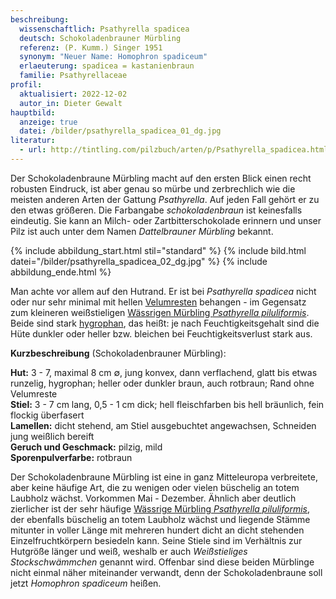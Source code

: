 ```yaml
---
beschreibung:
  wissenschaftlich: Psathyrella spadicea
  deutsch: Schokoladenbrauner Mürbling
  referenz: (P. Kumm.) Singer 1951
  synonym: "Neuer Name: Homophron spadiceum"
  erlaeuterung: spadicea = kastanienbraun
  familie: Psathyrellaceae
profil:
  aktualisiert: 2022-12-02
  autor_in: Dieter Gewalt
hauptbild:
  anzeige: true
  datei: /bilder/psathyrella_spadicea_01_dg.jpg
literatur:
  - url: http://tintling.com/pilzbuch/arten/p/Psathyrella_spadicea.html
---
```

Der Schokoladenbraune Mürbling macht auf den ersten Blick einen recht robusten Eindruck, ist aber genau so mürbe und zerbrechlich wie die meisten anderen Arten der Gattung *Psathyrella*. Auf jeden Fall gehört er zu den etwas größeren. Die Farbangabe *schokoladenbraun* ist keinesfalls eindeutig. Sie kann an Milch- oder Zartbitterschokolade erinnern und unser Pilz ist auch unter dem Namen *Dattelbrauner Mürbling* bekannt.

{% include abbildung_start.html stil="standard" %}
{% include bild.html datei="/bilder/psathyrella_spadicea_02_dg.jpg" %}
{% include abbildung_ende.html %}

Man achte vor allem auf den Hutrand. Er ist bei *Psathyrella spadicea* nicht oder nur sehr minimal mit hellen [Velumresten](Velum "Glossar") behangen - im Gegensatz zum kleineren weißstieligen [Wässrigen Mürbling *Psathyrella piluliformis*](/pilze/psathyrella-piluliformis-wässriger-mürbling). Beide sind stark [hygrophan](hygrophan "Glossar"), das heißt: je nach Feuchtigkeitsgehalt sind die Hüte dunkler oder heller bzw. bleichen bei Feuchtigkeitsverlust stark aus.

**Kurzbeschreibung** (Schokoladenbrauner Mürbling):

**Hut:** 3 - 7, maximal 8 cm ∅, jung konvex, dann verflachend, glatt bis etwas runzelig, hygrophan; heller oder dunkler braun, auch rotbraun; Rand ohne Velumreste\
**Stiel:** 3 - 7 cm lang, 0,5 - 1 cm dick; hell fleischfarben bis hell bräunlich, fein flockig überfasert\
**Lamellen:** dicht stehend, am Stiel ausgebuchtet angewachsen, Schneiden jung weißlich bereift\
**Geruch und Geschmack:** pilzig, mild\
**Sporenpulverfarbe:** rotbraun

Der Schokoladenbraune Mürbling ist eine in ganz Mitteleuropa verbreitete, aber keine häufige Art, die zu wenigen oder vielen büschelig an totem Laubholz wächst. Vorkommen Mai - Dezember. Ähnlich aber deutlich zierlicher ist der sehr häufige [Wässrige Mürbling *Psathyrella piluliformis*](/pilze/psathyrella-piluliformis-wässriger-mürbling), der ebenfalls büschelig an totem Laubholz wächst und liegende Stämme mitunter in voller Länge mit mehreren hundert dicht an dicht stehenden Einzelfruchtkörpern besiedeln kann. Seine Stiele sind im Verhältnis zur Hutgröße länger und weiß, weshalb er auch *Weißstieliges Stockschwämmchen* genannt wird. Offenbar sind diese beiden Mürblinge nicht einmal näher miteinander verwandt, denn der Schokoladenbraune soll jetzt *Homophron spadiceum* heißen.